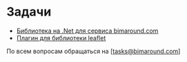 # Задачи

- [Библиотека на .Net для сервиса bimaround.com](bimaround.com-library.md)
- [Плагин для библиотеки leaflet](leaflet-plugin.md)

По всем вопросам обращаться на [tasks@bimaround.com]
